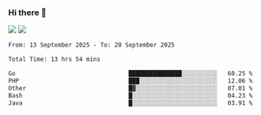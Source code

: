 ### Hi there 👋️

![](https://komarev.com/ghpvc/?username=Loner1024)
![](https://hit.yhype.me/github/profile?account_id=20189164)

<!--START_SECTION:waka-->

```txt
From: 13 September 2025 - To: 20 September 2025

Total Time: 13 hrs 54 mins

Go                                ███████████████░░░░░░░░░░   60.25 %
PHP                               ███░░░░░░░░░░░░░░░░░░░░░░   12.06 %
Other                             █▓░░░░░░░░░░░░░░░░░░░░░░░   07.01 %
Bash                              █░░░░░░░░░░░░░░░░░░░░░░░░   04.23 %
Java                              █░░░░░░░░░░░░░░░░░░░░░░░░   03.91 %
```

<!--END_SECTION:waka-->



